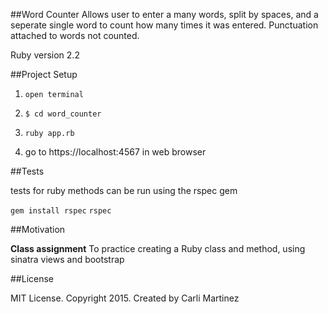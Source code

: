 ##Word Counter
  Allows user to enter a many words, split by spaces, and a seperate single word to count how many times it was entered. Punctuation attached to words not counted.

  Ruby version 2.2

##Project Setup

1. `open terminal`
2.   `$ cd word_counter`
3.   `ruby app.rb`

4. go to https://localhost:4567 in web browser

##Tests

tests for ruby methods can be run using the rspec gem

  `gem install rspec`
  `rspec`

##Motivation

**Class assignment** To practice creating a Ruby class and method, using sinatra views and bootstrap

##License

MIT License. Copyright 2015. Created by Carli Martinez
